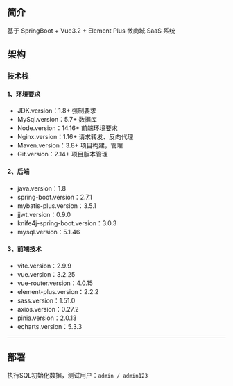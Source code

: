 ## 简介

基于 SpringBoot + Vue3.2 + Element Plus 微商城 SaaS 系统

## 架构

### 技术栈

#### 1、环境要求

- JDK.version：1.8+  强制要求
- MySql.version：5.7+  数据库
- Node.version：14.16+  前端环境要求
- Nginx.version：1.16+  请求转发、反向代理
- Maven.version：3.8+  项目构建，管理
- Git.version：2.14+  项目版本管理

#### 2、后端
- java.version：1.8
- spring-boot.version：2.7.1
- mybatis-plus.version：3.5.1
- jjwt.version：0.9.0
- knife4j-spring-boot.version：3.0.3
- mysql.version：5.1.46

#### 3、前端技术

- vite.version：2.9.9
- vue.version：3.2.25
- vue-router.version：4.0.15
- element-plus.version：2.2.2
- sass.version：1.51.0
- axios.version：0.27.2
- pinia.version：2.0.13
- echarts.version：5.3.3

---

## 部署

执行SQL初始化数据，测试用户：`admin / admin123`
